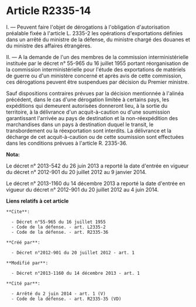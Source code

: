 # Article R2335-14

I. ― Peuvent faire l'objet de dérogations à l'obligation d'autorisation préalable fixée à l'article L. 2335-2 les opérations
d'exportations définies dans un arrêté du ministre de la défense, du ministre chargé des douanes et du ministre des affaires
étrangères. 

II. ― A la demande de l'un des membres de la commission interministérielle instituée par le décret n° 55-965 du 16 juillet
1955 portant réorganisation de la commission interministérielle pour l'étude des exportations de matériels de guerre ou d'un
ministère concerné et après avis de cette commission, ces dérogations peuvent être suspendues par décision du Premier
ministre. 

Sauf dispositions contraires prévues par la décision mentionnée à l'alinéa précédent, dans le cas d'une dérogation limitée à
certains pays, les expéditions qui demeurent autorisées donneront lieu, à la sortie du territoire, à la délivrance d'un
acquit-à-caution ou d'une soumission garantissant l'arrivée au pays de destination et la non-réexpédition des marchandises
dans un pays à destination duquel le transit, le transbordement ou la réexportation sont interdits. La délivrance et la
décharge de cet acquit-à-caution ou de cette soumission sont effectuées dans les conditions prévues à l'article R. 2335-36.

**Nota:**

Le décret n° 2013-542 du 26 juin 2013 a reporté la date d'entrée en vigueur du décret n° 2012-901 du 20 juillet 2012 au 9
janvier 2014.

Le décret n° 2013-1160 du 14 décembre 2013 a reporté la date d'entrée en vigueur du décret n° 2012-901 du 20 juillet 2012 au
4 juin 2014.

**Liens relatifs à cet article**

	**Cite**:

	  - Décret n°55-965 du 16 juillet 1955
	  - Code de la défense. - art. L2335-2
	  - Code de la défense. - art. R2335-36

	**Créé par**:

	  - Décret n°2012-901 du 20 juillet 2012 - art. 1

	**Modifié par**:

	  - Décret n°2013-1160 du 14 décembre 2013 - art. 1

	**Cité par**:

	  - Arrêté du 2 juin 2014 - art. 1 (V)
	  - Code de la défense. - art. R2335-35 (VD)
